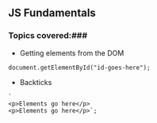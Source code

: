## JS Fundamentals

### Topics covered:###

- Getting elements from the DOM
```
document.getElementById("id-goes-here");
```
- Backticks
```
`
<p>Elements go here</p>
<p>Elements go here</p>`;
```